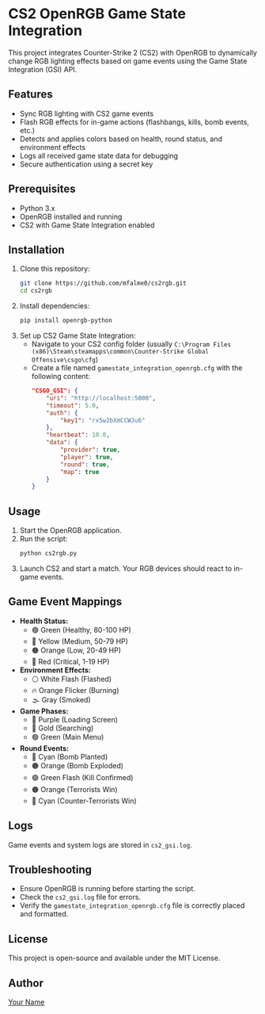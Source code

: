 # CS2 OpenRGB Game State Integration

This project integrates Counter-Strike 2 (CS2) with OpenRGB to dynamically change RGB lighting effects based on game events using the Game State Integration (GSI) API.

## Features
- Sync RGB lighting with CS2 game events
- Flash RGB effects for in-game actions (flashbangs, kills, bomb events, etc.)
- Detects and applies colors based on health, round status, and environment effects
- Logs all received game state data for debugging
- Secure authentication using a secret key

## Prerequisites
- Python 3.x
- OpenRGB installed and running
- CS2 with Game State Integration enabled

## Installation
1. Clone this repository:
   ```sh
   git clone https://github.com/mfalme0/cs2rgb.git
   cd cs2rgb
   ```
2. Install dependencies:
   ```sh
   pip install openrgb-python
   ```
3. Set up CS2 Game State Integration:
   - Navigate to your CS2 config folder (usually `C:\Program Files (x86)\Steam\steamapps\common\Counter-Strike Global Offensive\csgo\cfg`)
   - Create a file named `gamestate_integration_openrgb.cfg` with the following content:
     ```json
     "CSGO_GSI": {
         "uri": "http://localhost:5000",
         "timeout": 5.0,
         "auth": {
             "key1": "rx5w2bXmCCWJu6"
         },
         "heartbeat": 10.0,
         "data": {
             "provider": true,
             "player": true,
             "round": true,
             "map": true
         }
     }
     ```

## Usage
1. Start the OpenRGB application.
2. Run the script:
   ```sh
   python cs2rgb.py
   ```
3. Launch CS2 and start a match. Your RGB devices should react to in-game events.

## Game Event Mappings
- **Health Status:**
  - 🟢 Green (Healthy, 80-100 HP)
  - 💛 Yellow (Medium, 50-79 HP)
  - 🟠 Orange (Low, 20-49 HP)
  - 🔴 Red (Critical, 1-19 HP)
- **Environment Effects:**
  - ⚪ White Flash (Flashed)
  - 🔥 Orange Flicker (Burning)
  - 🌫️ Gray (Smoked)
- **Game Phases:**
  - 💜 Purple (Loading Screen)
  - 💛 Gold (Searching)
  - 🟢 Green (Main Menu)
- **Round Events:**
  - 🔵 Cyan (Bomb Planted)
  - 🟠 Orange (Bomb Exploded)
  - 🟢 Green Flash (Kill Confirmed)
  - 🟠 Orange (Terrorists Win)
  - 🔵 Cyan (Counter-Terrorists Win)

## Logs
Game events and system logs are stored in `cs2_gsi.log`.

## Troubleshooting
- Ensure OpenRGB is running before starting the script.
- Check the `cs2_gsi.log` file for errors.
- Verify the `gamestate_integration_openrgb.cfg` file is correctly placed and formatted.

## License
This project is open-source and available under the MIT License.

## Author
[Your Name](https://github.com/mfalme0)

